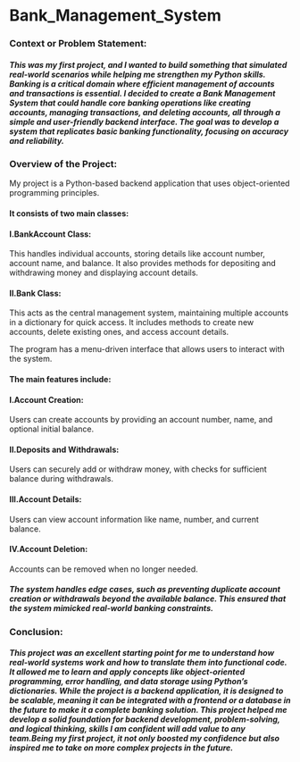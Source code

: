 # Bank_Management_System
<h3>Context or Problem Statement:</h3>
<h5>This was my first project, and I wanted to build something that simulated real-world scenarios while helping me strengthen my Python skills. Banking is a critical domain where efficient management of accounts and transactions is essential. I decided to create a Bank Management System that could handle core banking operations like creating accounts, managing transactions, and deleting accounts, all through a simple and user-friendly backend interface. The goal was to develop a system that replicates basic banking functionality, focusing on accuracy and reliability.</h5>


<h3>Overview of the Project:</h3>
My project is a Python-based backend application that uses object-oriented programming principles. 
<h4>It consists of two main classes:</h4>
<h4>I.BankAccount Class:</h4>This handles individual accounts, storing details like account number, account name, and balance. It also provides methods for depositing and withdrawing money and displaying account details.

<h4>II.Bank Class:</h4>This acts as the central management system, maintaining multiple accounts in a dictionary for quick access. It includes methods to create new accounts, delete existing ones, and access account details.

The program has a menu-driven interface that allows users to interact with the system.
<h4>The main features include:</h4>

<h4>I.Account Creation:</h4>Users can create accounts by providing an account number, name, and optional initial balance.

<h4>II.Deposits and Withdrawals:</h4>Users can securely add or withdraw money, with checks for sufficient balance during withdrawals.

<h4>III.Account Details:</h4>Users can view account information like name, number, and current balance.

<h4>IV.Account Deletion:</h4>Accounts can be removed when no longer needed.

<h5>The system handles edge cases, such as preventing duplicate account creation or withdrawals beyond the available balance. This ensured that the system mimicked real-world banking constraints.</h5>

<h3>Conclusion:</h3>
<h5>This project was an excellent starting point for me to understand how real-world systems work and how to translate them into functional code. It allowed me to learn and apply concepts like object-oriented programming, error handling, and data storage using Python’s dictionaries. While the project is a backend application, it is designed to be scalable, meaning it can be integrated with a frontend or a database in the future to make it a complete banking solution. This project helped me develop a solid foundation for backend development, problem-solving, and logical thinking, skills I am confident will add value to any team.Being my first project, it not only boosted my confidence but also inspired me to take on more complex projects in the future.</h5>
